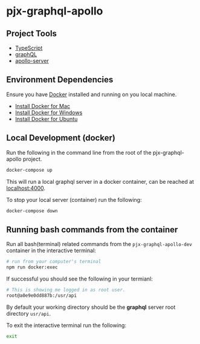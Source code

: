# pjx-graphql-apollo


## Project Tools

- [TypeScript](https://www.typescriptlang.org/index.html)
- [graphQL](https://graphql.org/learn/)
- [apollo-server](https://www.apollographql.com/docs/apollo-server/)

## Environment Dependencies

Ensure you have [Docker](https://docs.docker.com/) installed and running on you local machine.

- [Install Docker for Mac](https://docs.docker.com/docker-for-mac/install/)
- [Install Docker for Windows](https://docs.docker.com/docker-for-windows/)
- [Install Docker for Ubuntu](https://phoenixnap.com/kb/how-to-install-docker-on-ubuntu-18-04)

## Local Development (docker)

Run the following in the command line from the root of the pjx-graphql-apollo project.  

```bash
docker-compose up
```

This will run a local graphql server in a docker container, can be reached at [localhost:4000](http://localhost:4000).


To stop your local server (container) run the following:

```bash
docker-compose down
```

## Running bash commands from the container

Run all bash(terminal) related commands from the `pjx-graphql-apollo-dev` container in the interactive terminal: 

```bash
# run from your computer's terminal
npm run docker:exec
```

If successful you should see the following in your termianl:

```bash
# This is showing me logged in as root user.
root@a0e9e0dd887b:/usr/api
```

By default your working directory should be the **graphql** server root directory `usr/api`.

To exit the interactive terminal run the following:

```bash
exit
```
